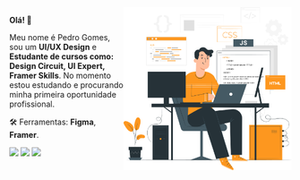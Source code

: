 <img src="https://github.com/peep2g/peep2g/blob/main/art.png" align="right" min-width="300px" max-width="550px" width="300px">

<p align="left">
  <strong>Olá! 👋</strong>   
</p>
<p align="left">
  Meu nome é Pedro Gomes, sou um <strong>UI/UX Design</strong> e <strong>Estudante de cursos como: Design Circuit, UI Expert, Framer Skills</strong>.
  No momento estou estudando e procurando minha primeira oportunidade profissional.
</p>
<p align="left">
  🛠️ Ferramentas: <strong>Figma</strong>, <strong>Framer</strong>.
</p>

<p align="left">
  <a href="https://www.linkedin.com/in/pedrogomes017/" target="_blank"><img src="https://img.shields.io/badge/LinkedIn-0077B5?style=for-the-badge&logo=linkedin&logoColor=white"></a>
  <a href="https://api.whatsapp.com/send?phone=5516997607666" target="_blank"><img src="https://img.shields.io/badge/WhatsApp-25D366?style=for-the-badge&logo=whatsapp&logoColor=white"></a>
  <a href="https://www.instagram.com/pgomess__/" target="_blank"><img src="https://img.shields.io/badge/-Instagram-%23E4405F?style=for-the-badge&logo=instagram&logoColor=white"></a>
<p>
